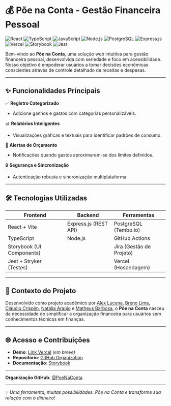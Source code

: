 # 💰 Põe na Conta - Gestão Financeira Pessoal  

![React](https://img.shields.io/badge/React-20232A?style=for-the-badge&logo=react&logoColor=61DAFB)
![TypeScript](https://img.shields.io/badge/TypeScript-007ACC?style=for-the-badge&logo=typescript&logoColor=white)
![JavaScript](https://img.shields.io/badge/JavaScript-F7DF1E?style=for-the-badge&logo=javascript&logoColor=black)
![Node.js](https://img.shields.io/badge/Node.js-339933?style=for-the-badge&logo=nodedotjs&logoColor=white)
![PostgreSQL](https://img.shields.io/badge/PostgreSQL-316192?style=for-the-badge&logo=postgresql&logoColor=white)
![Express.js](https://img.shields.io/badge/Express.js-404D59?style=for-the-badge)
![Vercel](https://img.shields.io/badge/Vercel-000000?style=for-the-badge&logo=vercel&logoColor=white)
![Storybook](https://img.shields.io/badge/Storybook-FF4785?style=for-the-badge&logo=storybook&logoColor=white)
![Jest](https://img.shields.io/badge/Jest-C21325?style=for-the-badge&logo=jest&logoColor=white)

Bem-vindo ao **Põe na Conta**, uma solução web intuitiva para gestão financeira pessoal, desenvolvida com seriedade e foco em acessibilidade. Nosso objetivo é empoderar usuários a tomar decisões econômicas conscientes através de controle detalhado de receitas e despesas.

---

## ✨ Funcionalidades Principais  

✅ **Registro Categorizado**  
- Adicione ganhos e gastos com categorias personalizáveis.  

📊 **Relatórios Inteligentes**  
- Visualizações gráficas e textuais para identificar padrões de consumo.  

🔔 **Alertas de Orçamento**  
- Notificações quando gastos aproximarem-se dos limites definidos.  

🔒 **Segurança e Sincronização**  
- Autenticação robusta e sincronização multiplataforma.  

---

## 🛠️ Tecnologias Utilizadas  

| **Frontend**               | **Backend**               | **Ferramentas**           |  
|----------------------------|---------------------------|---------------------------|  
| React + Vite               | Express.js (REST API)     | PostgreSQL (Tembo.io)     |  
| TypeScript                 | Node.js                   | GitHub Actions            |  
| Storybook (UI Components)  |                           | Jira (Gestão de Projeto)  |  
| Jest + Stryker (Testes)    |                           | Vercel (Hospedagem)       |  

---

## 📌 Contexto do Projeto  

Desenvolvido como projeto acadêmico por [Alex Lucena](
https://github.com/Alexxx20), [Breno Lima](https://github.com/BrenoLima54), [Cláudio Crispim](
https://github.com/claudi0jr), [Natália Araújo](https://github.com/nataliarauj) e [Matheus Barbosa](https://github.com/BarbosaNath), o **Põe na Conta** nasceu da necessidade de simplificar a organização financeira para usuários sem conhecimentos técnicos em finanças.  


---

## 🌐 Acesso e Contribuições  

- **Demo**: [Link Vercel]() *(em breve)*  
- **Repositório**: [GitHub Organization]()  
- **Documentação**: [Storybook]()  


---


**Organização GitHub**: [@PoeNaConta](https://github.com/PoeNaConta)  

---  

💡 *Uma ferramenta, muitas possibilidades. Põe na Conta e transforme sua relação com o dinheiro!*

